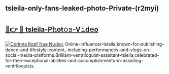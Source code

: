 ## tsleila-only-fans​-leaked-photo​-Private-(r2myi)


# <h2><a href="https://mediaupload.pro?title=tsleila&ref=git">🔗👉 🔴 tsleila-P𝚑ot𝚘𝚜-V𝚒d𝚎o</a></h2>

[![Corinna Kopf Nue Nu𝚍e𝚜](https://i.imgur.com/0qMVB7G.gif)](https://mediaupload.pro?title=tsleila&ref=git)
Online-influencer-tsleila,known-for-publishing-dance-and-lifestyle-content,-including-performances-and-vlogs-on-social-media-platforms.Brilliant-ventriloquist-assistant-tsleila,celebrated-for-their-exceptional-abilities-and-accomplishments-in-assisting-ventriloquists.  